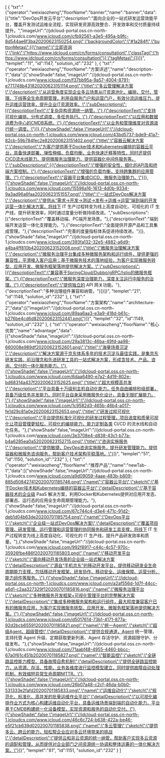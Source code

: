 [
	{
		"txt":"{\"operator\":\"weixiaozheng\",\"floorName\":\"banner\",\"name\":\"banner\",\"data\":[{\"title\":\"DevOps开发云平台\",\"description\":\"面向企业的一站式研发运营效能平台，覆盖开发测试运维全流程，实现研发资源高效整合、开发效率和交付质量持续提升。\",\"imageUrl\":\"//jdcloud-portal.oss.cn-north-1.jcloudcs.com/www.jcloud.com/cfb92561-a3e5-495a-b9fc-8d544ae6f3ba20200623150254.png\",\"backgroundColor\":\"#1a284f\",\"buttonMetas\":[{\"name\":\"立即咨询\",\"link\":\"https://www.jdcloud.com/cn/forms/consultation\",\"classTag\":\"https://www.jdcloud.com/cn/forms/consultation\"}],\"tagMetas\":[]}]}",
		"templet":"11",
		"id":1147,
		"solution_id":"232"
	},
	{
		"txt":"{\"operator\":\"weixiaozheng\",\"floorName\":\"方案详述\",\"name\":\"description-1\",\"data\":[{\"showShade\":false,\"imageUrl\":\"//jdcloud-portal.oss.cn-north-1.jcloudcs.com/www.jcloud.com/f37bb95a-9a57-4004-8791-e771748b431820200623151114.png\",\"title\":\"多云管理解决方案\",\"description\":\"从运营角度实现企业多云场景从IT资源池化、编排、交付、管理、下线等全生命周期管理，利用自服务门户和运营门户，有效分流运维压力、提升运维运营效率，提升企业IT资源效率。\",\"subDescriptions\":[{\"descriptionText\":\"复杂异构资源统一纳管。\"},{\"descriptionText\":\"支持可视化编排、分布式调度、多任务执行。\"},{\"descriptionText\":\"以应用和数据消费为中心的CMDB系统。\"},{\"descriptionText\":\"以业务和管理维度对资源进行统一调度。\"}]},{\"showShade\":false,\"imageUrl\":\"//jdcloud-portal.oss.cn-north-1.jcloudcs.com/www.jcloud.com/43bd5737-bde9-41a7-82cb-59b784fec2e820200623151402.png\",\"title\":\"容器云解决方案\",\"description\":\"为客户提供基于Docker技术和Kubernetes编排的容器云平台，具备快速部署、弹性伸缩、负载均衡、业务快速迁移等特性，同时还提供CICD流水线能力、提供微服务治理能力、提供容器化中间件服务等。\",\"subDescriptions\":[{\"descriptionText\":\"增强的安全性，细化的API及和终端方案控制。\"},{\"descriptionText\":\"增强的负载均衡，支持跨集群的应用管理。\"},{\"descriptionText\":\"容器平台集成CICD、微服务治理能力。\"}]},{\"showShade\":false,\"imageUrl\":\"//jdcloud-portal.oss.cn-north-1.jcloudcs.com/www.jcloud.com/15596a16-1613-4d0b-9334-9a3ad96a6faa20200623151557.png\",\"title\":\"一站式DevOps解决方案\",\"description\":\"提供从“需求->开发->测试->发布->运维->运营”端到端的开发运营一体化解决方案，将线下 IT 生产过程转变为线上高度自动化、可视化的 IT 生产线，提升研发效率，同时通过度量分析做持续改进。\",\"subDescriptions\":[{\"descriptionText\":\"覆盖移动端、PC端开发场景。\"},{\"descriptionText\":\"端到端开发运营一体化支撑能力。\"},{\"descriptionText\":\"全面提供开源产品和工具集成管理。\"},{\"descriptionText\":\"完善的度量指标体系促进持续改进。\"}]},{\"showShade\":false,\"imageUrl\":\"//jdcloud-portal.oss.cn-north-1.jcloudcs.com/www.jcloud.com/393fa132-32e5-4882-a6d9-a4ba4ff810b420200623152008.png\",\"title\":\"微服务治理解决方案\",\"description\":\"微服务治理平台集成多种微服务架构和运行组件，提供更强的兼容性，平滑接入客户应用；基于微服务技术的落地经验，为客户实现微服务转型、应用开发、微服务框架落地提供解决方案。\",\"subDescriptions\":[{\"descriptionText\":\"兼容基于SpringCloud/Dubbo/gRPC/Istio的微服务框架。\"},{\"descriptionText\":\"微服务深度治理能力，深度关注运行中服务的治理。\"},{\"descriptionText\":\"提供独立的 API 网关功能。\"},{\"descriptionText\":\"多种治理组件兼容和纳管。\"}]}]}",
		"templet":"21",
		"id":1148,
		"solution_id":"232"
	},
	{
		"txt":"{\"operator\":\"weixiaozheng\",\"floorName\":\"方案架构\",\"name\":\"architecture-2\",\"data\":[{\"imageUrl\":\"//jdcloud-portal.oss.cn-north-1.jcloudcs.com/www.jcloud.com/89aa6aa3-e3a9-418d-b61c-b276be4cd6d820200623152441.png\"}]}",
		"templet":"32",
		"id":1149,
		"solution_id":"232"
	},
	{
		"txt":"{\"operator\":\"weixiaozheng\",\"floorName\":\"核心优势\",\"name\":\"advantage\",\"data\":[{\"showShade\":false,\"imageUrl\":\"//jdcloud-portal.oss.cn-north-1.jcloudcs.com/www.jcloud.com/29a3813c-46ba-49fd-aa98-660008e989df20200623152601.png\",\"title\":\"海量场景沉淀\",\"description\":\"解决方案源于京东体系多年的技术沉淀与最佳实践，是集京东研发实践、前沿理念和先进研发工具的一站式解决方案，形成含技术、产品、咨询、交付的一体化服务能力。\"},{\"showShade\":false,\"imageUrl\":\"//jdcloud-portal.oss.cn-north-1.jcloudcs.com/www.jcloud.com/6daa6490-e7a2-4d19-802e-bd68314a437f20200623152625.png\",\"title\":\"超大规模高并发\",\"description\":\"平台具备十万级别主机自动化能力，任务自由编排秒级部署，具备万级任务并发能力。同时平台自身采用微服务化设计，具备无限扩展能力。\"},{\"showShade\":false,\"imageUrl\":\"//jdcloud-portal.oss.cn-north-1.jcloudcs.com/www.jcloud.com/1c9582d3-465b-46b4-a017-fe1d29c81a0e20200623152653.png\",\"title\":\"研发过程可视化\",\"description\":\"平台提供标准化可视化的研发过程管理，项目进度和质量可视化让项目管理更轻松，可视化的编排能力，能力定制各类 CI/CD 的流水线和自动化任务。\"},{\"showShade\":false,\"imageUrl\":\"//jdcloud-portal.oss.cn-north-1.jcloudcs.com/www.jcloud.com/3e3708e4-d838-43c1-b77a-b4a6285ea0a520200623152715.png\",\"title\":\"咨询实施服务\",\"description\":\"提供敏捷、DevOps咨询实施服务，提升研发管理能力。提供容器和微服务咨询服务，帮助客户技术架构平稳落地。\"}]}",
		"templet":"51",
		"id":1150,
		"solution_id":"232"
	},
	{
		"txt":"{\"operator\":\"weixiaozheng\",\"floorName\":\"推荐产品\",\"name\":\"newTab-1\",\"data\":[{\"showShade\":false,\"imageUrl\":\"//jdcloud-portal.oss.cn-north-1.jcloudcs.com/www.jcloud.com/a9d09059-4aae-483b-b809-885d5084274120200701185746.png\",\"name\":\"容器云平台\",\"sketch\":\"基于Docker技术和Kubernetes编排的容器云平台\",\"detailDescription\":\"基于容器技术的企业级 PaaS 解决方案，利用Docker和Kubernetes提供对应用开发态、部署态、运行态的应用全生命周期管理能力。\"},{\"showShade\":false,\"imageUrl\":\"//jdcloud-portal.oss.cn-north-1.jcloudcs.com/www.jcloud.com/67c744c4-d3e4-471c-91d2-deb1d04b63de20200701185754.png\",\"name\":\"DevOps平台\",\"sketch\":\"企业级一站式DevOps解决方案\",\"detailDescription\":\"覆盖项目管理、研发管理、运行管理和运营管理的协同服务和研发工具支撑，将线下 IT 生产过程转变为线上高度自动化、可视化的 IT 生产线，提升产品研发效率和质量。\"},{\"showShade\":false,\"imageUrl\":\"//jdcloud-portal.oss.cn-north-1.jcloudcs.com/www.jcloud.com/992f8917-c44c-4c57-970c-35926fbe486f20200701185803.png\",\"name\":\"移动开发平台\",\"sketch\":\"面向移动开发场景的企业级一站式解决方案\",\"detailDescription\":\"源自“手机京东”的移动开发平台，提供移动研发全生命周期能力支撑，包括移动开发框架、研发协作、移动安全、运维保障、运营分析、能力组件等服务。\"},{\"showShade\":false,\"imageUrl\":\"//jdcloud-portal.oss.cn-north-1.jcloudcs.com/www.jcloud.com/a2af556d-1d7f-44cc-a6d1-c2aa327329f120200701185816.png\",\"name\":\"微服务治理平台\",\"sketch\":\"多种微服务开发框架+可视化管理平台的完整解决方案\",\"detailDescription\":\"集成多种微服务架构和运行组件，最大程度兼容客户已有的微服务应用，为客户实现微服务转型、应用开发、微服务框架落地提供解决方案。\"},{\"showShade\":false,\"imageUrl\":\"//jdcloud-portal.oss.cn-north-1.jcloudcs.com/www.jcloud.com/d5017614-73b1-4171-877a-92d2bcb6559120200701185821.png\",\"name\":\"统一Agent\",\"sketch\":\"超级Agent、超级管控\",\"detailDescription\":\"提供合规通道，Agent 统一管理，支持托管 Agent 升级、定期获取更新列表、Agent 存活守护、资源超限守护、分级发布。\"},{\"showShade\":false,\"imageUrl\":\"//jdcloud-portal.oss.cn-north-1.jcloudcs.com/www.jcloud.com/71aabf48-4955-4460-bbcc-67a0f61c451b20200701185827.png\",\"name\":\"智能监控\",\"sketch\":\"全链路监控能力模型、具备故障自愈机制\",\"detailDescription\":\"提供全链路监控能力，从资源、存活、性能、业务各维度进行监控模型建立，同时提供故障自动处理机制，有效缩短异常生命周期MTTR。\"},{\"showShade\":false,\"imageUrl\":\"//jdcloud-portal.oss.cn-north-1.jcloudcs.com/www.jcloud.com/26b07a48-c2cf-46da-b0b0-531333e2fafd20200701185833.png\",\"name\":\"运维自动化\",\"sketch\":\"规范化、标准化、高并发的批量运维作业平台\",\"detailDescription\":\"以可视化编排作业方式为核心构建运维自动化平台，具备运维场景端到端的自动化能力，平台基于CMDB构建统一化设备模型，实现资源和服务的自动化交付。\"},{\"showShade\":false,\"imageUrl\":\"//jdcloud-portal.oss.cn-north-1.jcloudcs.com/www.jcloud.com/46c6c724-b638-422a-be46-e5f21cb639d020200701185838.png\",\"name\":\"多云管理\",\"sketch\":\"提供多云、跨云的能力，轻松帮企业应对多云环境带来的挑战\",\"detailDescription\":\"提供云和非云资源的统一纳管，帮助客户实现多云资源的调配和管理，从而提供对企业部门之间资源统一协调和整体运筹的一体化解决方案。\"}]}",
		"templet":"81",
		"id":1151,
		"solution_id":"232"
	}
]